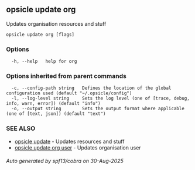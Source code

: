 ## opsicle update org

Updates organisation resources and stuff

```
opsicle update org [flags]
```

### Options

```
  -h, --help   help for org
```

### Options inherited from parent commands

```
  -c, --config-path string   Defines the location of the global configuration used (default "~/.opsicle/config")
  -l, --log-level string     Sets the log level (one of [trace, debug, info, warn, error]) (default "info")
  -o, --output string        Sets the output format where applicable (one of [text, json]) (default "text")
```

### SEE ALSO

* [opsicle update](cli/opsicle_update.md)	 - Updates resources and stuff
* [opsicle update org user](cli/opsicle_update_org_user.md)	 - Updates organisation user

###### Auto generated by spf13/cobra on 30-Aug-2025
